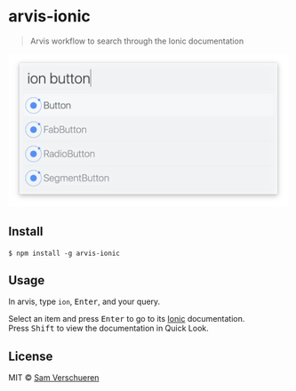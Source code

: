 # arvis-ionic

> Arvis workflow to search through the Ionic documentation

<img src="screenshot.png" width="694">


## Install

```
$ npm install -g arvis-ionic
```


## Usage

In arvis, type `ion`, <kbd>Enter</kbd>, and your query.

Select an item and press <kbd>Enter</kbd> to go to its [Ionic](https://ionicframework.com/docs/) documentation.<br>
Press <kbd>Shift</kbd> to view the documentation in Quick Look.


## License

MIT © [Sam Verschueren](https://github.com/SamVerschueren)
